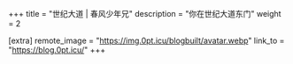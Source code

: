 +++
title = "世纪大道 | 春风少年兄"
description = "你在世纪大道东门"
weight = 2

[extra]
remote_image = "https://img.0pt.icu/blogbuilt/avatar.webp"
link_to = "https://blog.0pt.icu/"
+++
